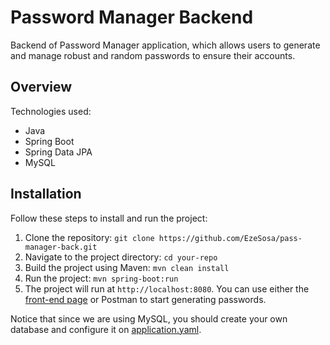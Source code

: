 # Password Manager Backend

Backend of Password Manager application, which allows users to generate and manage robust and random passwords to ensure their accounts.

## Overview

Technologies used:
  - Java
  - Spring Boot
  - Spring Data JPA
  - MySQL

## Installation

Follow these steps to install and run the project:

  1. Clone the repository: `git clone https://github.com/EzeSosa/pass-manager-back.git`
  2. Navigate to the project directory: `cd your-repo`
  3. Build the project using Maven: `mvn clean install`
  4. Run the project: `mvn spring-boot:run`
  5. The project will run at `http://localhost:8080`. You can use either the [front-end page](https://github.com/EzeSosa/pass-manager-front) or Postman to start generating passwords.

Notice that since we are using MySQL, you should create your own database and configure it on [application.yaml](src/main/resources/application.yml).
